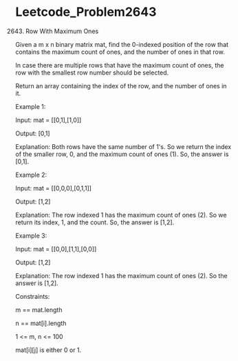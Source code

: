 # Leetcode_Problem2643




2643. Row With Maximum Ones




Given a m x n binary matrix mat, find the 0-indexed position of the row that contains the maximum count of ones, and the number of ones in that row.




In case there are multiple rows that have the maximum count of ones, the row with the smallest row number should be selected.




Return an array containing the index of the row, and the number of ones in it.

 

Example 1:



Input: mat = [[0,1],[1,0]]



Output: [0,1]




Explanation: Both rows have the same number of 1's. So we return the index of the smaller row, 0, and the maximum count of ones (1). So, the answer is [0,1]. 




Example 2:





Input: mat = [[0,0,0],[0,1,1]]




Output: [1,2]




Explanation: The row indexed 1 has the maximum count of ones (2). So we return its index, 1, and the count. So, the answer is [1,2].




Example 3:




Input: mat = [[0,0],[1,1],[0,0]]




Output: [1,2]




Explanation: The row indexed 1 has the maximum count of ones (2). So the answer is [1,2].


 

Constraints:



m == mat.length 




n == mat[i].length 




1 <= m, n <= 100 




mat[i][j] is either 0 or 1.
